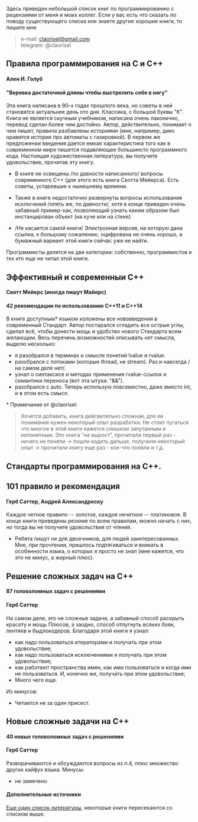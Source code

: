 Здесь приведен небольшой список книг по программированию с рецензиями от меня и моих коллег.
Если у вас есть что сказать по поводу существующего списка или знаете другие хорошие книги, то пишите мне
> e-mail: claorisel@gmail.com <br>
telegram: @claorisel

## Правила программирования на С и С++ 
#### Ален И. Голуб
#### "Веревка достаточной длины чтобы выстрелить себе в ногу"

Эта книга написана в 90-х годах прошлого века, но советы в ней становятся актуальнее 
день ото дня. Классика, с большой буквы "К". Книга не является скучным учебником, 
написана очень лаконично, перевод сделан более чем достойно. Автор, действительно, 
понимает о чем пишет, правила разбавлены историями (мне, например, дико нравится история
про автоматы с газировкой). 
В первом же предложении введения дается емкая характеристика того как в современном мире 
пишется подавляющее большинсто программного кода.
Настоящая художественная литература, вы получите удовольствие, прочитав эту книгу.

- В книге не освещены /по давности написанного/ вопросы современного С++ (для этого есть 
книга Скотта Мейерса). Есть советы, устаревшие к нынешнему времени.

- Также в книге недостаточно развернуты вопросы использования исключений /опять же, по 
давности/, хотя в конце приведен очень забавный пример-хак, позволяющий узнать каким
образом был инстанцирован объект (на куче или на стеке).

- /Не касается самой книги/ Электронная версия, на которую дана ссылка, к большому 
сожалению, оцифрована не очень хорошо, а бумажный вариант этой книги сейчас уже не найти.

Программисты делятся на две категории: собственно, программистов и тех кто еще не читал
этой книги.


## Эффективный и современныи С++
#### Скотт Мейерс (иногда пишут Майерс)
#### 42 рекомендации по использованию С\++11 и С\++14

В книге доступным* языком изложены все нововведения в современный Стандарт. 
Автор постарался сгладить все острые углы, сделал всё, чтобы донести мощь и удобство 
нового Стандарта всем желающим.
Весь перечень возможностей описывать нет смысла, выделю несколько:
- я разобрался в терминах и смысле понятий lvalue и rvalue.
- разобрался с потоками (которые thread, не stream). Раз и навсегда /на самом деле нет/.
- узнал о синтаксисе и методах применения rvalue-ссылок и семантики 
переноса (вот эта штука: "&&").
- разобрался с auto. Теперь использую повсеместно, даже вместо int, и в этом есть смысл.

\* Примечания от @claorisel:
> Хочется добавить, книга дейсвительно сложная, для ее понимания нужен некоторый опыт разработки. Не стоит пугаться что многое в этой книги кажется слишком запутанным и непонятным. Это книга "на вырост", прочитали первый раз - ничего не поняли -> пошли кодить дальше, получили некоторый опыт -> прочитали книгу еще раз - кое-что поняли и т.д.


## Стандарты программирования на С++. 
## 101 правило и рекомендация
#### Герб Саттер, Андрей Александреску

Каждое четное правило -- золотое, каждое нечетное -- платиновое.
В конце книги приведены резюме по всем правилам, можно начать с них, но тогда вы не 
получите удовольствия от чтения.

- Ребята пишут не для двоечников, для людей заинтересованных. Мне, при прочтении, 
пришлось подтягиваться и вникать в особенности языка, о которых я просто не знал (мне 
кажется, что это не минус, а жирный плюс).

## Решение сложных задач на С++
#### 87 головоломных задач с решениями
#### Герб Саттер

На самом деле, это не сложные задачи, а забавный способ раскрыть красоту и мощь Плюсов,
а заодно, способ отпугнуть всяких бояк, лентяев и быдлокодеров.
Благодаря этой книги я узнал:
- как надо пользоваться итераторами и получать при этом удовольствие; 
- как надо пользоваться исключениями и получать при этом удовольствие; 
- как работают пространства имен, как ими пользоваться и когда ими не пользоваться. И, конечно же, получать при этом удовольствие; 
- Много чего еще.

Из минусов:
- Читается не за один присест.


## Новые сложные задачи на С++
#### 40 новых головоломных задач с решениями
#### Герб Саттер

Разворачиваются и обсуждаются вопросы из п.4, плюс множество других кайфух языка.
Минусы: 
- не замечено

#### Дополнительные источники
[Еще один список литературы](https://tproger.ru/books/cpp-books-middle/), некоторые книги пересекаются со списком выше.
